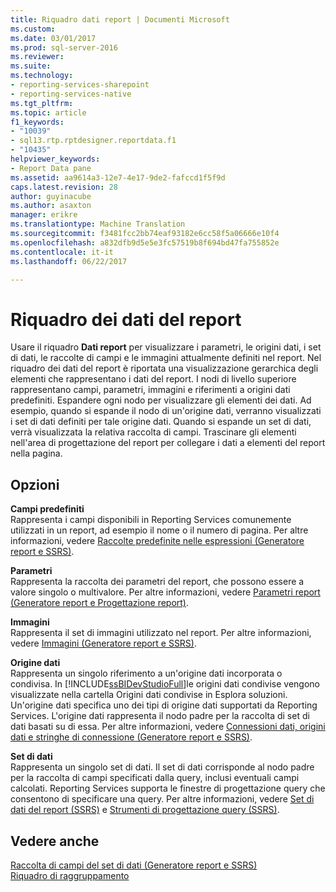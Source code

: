 ```yaml
---
title: Riquadro dati report | Documenti Microsoft
ms.custom: 
ms.date: 03/01/2017
ms.prod: sql-server-2016
ms.reviewer: 
ms.suite: 
ms.technology:
- reporting-services-sharepoint
- reporting-services-native
ms.tgt_pltfrm: 
ms.topic: article
f1_keywords:
- "10039"
- sql13.rtp.rptdesigner.reportdata.f1
- "10435"
helpviewer_keywords:
- Report Data pane
ms.assetid: aa9614a3-12e7-4e17-9de2-fafccd1f5f9d
caps.latest.revision: 28
author: guyinacube
ms.author: asaxton
manager: erikre
ms.translationtype: Machine Translation
ms.sourcegitcommit: f3481fcc2bb74eaf93182e6cc58f5a06666e10f4
ms.openlocfilehash: a832dfb9d5e5e3fc57519b8f694bd47fa755852e
ms.contentlocale: it-it
ms.lasthandoff: 06/22/2017

---
```

# <a name="report-data-pane"></a>Riquadro dei dati del report
  Usare il riquadro **Dati report** per visualizzare i parametri, le origini dati, i set di dati, le raccolte di campi e le immagini attualmente definiti nel report. Nel riquadro dei dati del report è riportata una visualizzazione gerarchica degli elementi che rappresentano i dati del report. I nodi di livello superiore rappresentano campi, parametri, immagini e riferimenti a origini dati predefiniti. Espandere ogni nodo per visualizzare gli elementi dei dati. Ad esempio, quando si espande il nodo di un'origine dati, verranno visualizzati i set di dati definiti per tale origine dati. Quando si espande un set di dati, verrà visualizzata la relativa raccolta di campi. Trascinare gli elementi nell'area di progettazione del report per collegare i dati a elementi del report nella pagina.  
  
## <a name="options"></a>Opzioni  
 **Campi predefiniti**  
 Rappresenta i campi disponibili in Reporting Services comunemente utilizzati in un report, ad esempio il nome o il numero di pagina. Per altre informazioni, vedere [Raccolte predefinite nelle espressioni &#40;Generatore report e SSRS&#41;](../../reporting-services/report-design/built-in-collections-in-expressions-report-builder.md).  
  
 **Parametri**  
 Rappresenta la raccolta dei parametri del report, che possono essere a valore singolo o multivalore. Per altre informazioni, vedere [Parametri report &#40;Generatore report e Progettazione report&#41;](../../reporting-services/report-design/report-parameters-report-builder-and-report-designer.md).  
  
 **Immagini**  
 Rappresenta il set di immagini utilizzato nel report. Per altre informazioni, vedere [Immagini &#40;Generatore report e SSRS&#41;](../../reporting-services/report-design/images-report-builder-and-ssrs.md).  
  
 **Origine dati**  
 Rappresenta un singolo riferimento a un'origine dati incorporata o condivisa. In [!INCLUDE[ssBIDevStudioFull](../../includes/ssbidevstudiofull-md.md)]le origini dati condivise vengono visualizzate nella cartella Origini dati condivise in Esplora soluzioni. Un'origine dati specifica uno dei tipi di origine dati supportati da Reporting Services. L'origine dati rappresenta il nodo padre per la raccolta di set di dati basati su di essa. Per altre informazioni, vedere [Connessioni dati, origini dati e stringhe di connessione &#40;Generatore report e SSRS&#41;](../../reporting-services/report-data/data-connections-data-sources-and-connection-strings-report-builder-and-ssrs.md).  
  
 **Set di dati**  
 Rappresenta un singolo set di dati. Il set di dati corrisponde al nodo padre per la raccolta di campi specificati dalla query, inclusi eventuali campi calcolati. Reporting Services supporta le finestre di progettazione query che consentono di specificare una query. Per altre informazioni, vedere [Set di dati del report &#40;SSRS&#41;](../../reporting-services/report-data/report-datasets-ssrs.md) e [Strumenti di progettazione query &#40;SSRS&#41;](../../reporting-services/report-data/query-design-tools-ssrs.md).  
  
## <a name="see-also"></a>Vedere anche  
 [Raccolta di campi del set di dati &#40;Generatore report e SSRS&#41;](../../reporting-services/report-data/dataset-fields-collection-report-builder-and-ssrs.md)   
 [Riquadro di raggruppamento](../../reporting-services/tools/grouping-pane.md)  
  
  
